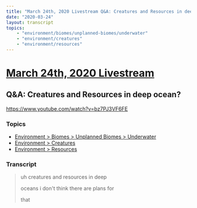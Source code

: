```yaml
---
title: "March 24th, 2020 Livestream Q&A: Creatures and Resources in deep ocean?"
date: "2020-03-24"
layout: transcript
topics:
    - "environment/biomes/unplanned-biomes/underwater"
    - "environment/creatures"
    - "environment/resources"
---
```

# [March 24th, 2020 Livestream](../2020-03-24.md)
## Q&A: Creatures and Resources in deep ocean?
https://www.youtube.com/watch?v=bz7PJ3VF6FE

### Topics
* [Environment > Biomes > Unplanned Biomes > Underwater](../topics/environment/biomes/unplanned-biomes/underwater.md)
* [Environment > Creatures](../topics/environment/creatures.md)
* [Environment > Resources](../topics/environment/resources.md)

### Transcript

> uh creatures and resources in deep
>
> oceans i don't think there are plans for
>
> that
>
